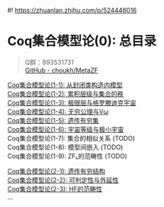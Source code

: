 #! https://zhuanlan.zhihu.com/p/524446016
# Coq集合模型论(0): 总目录

> Q群：893531731  
> [GitHub - choukh/MetaZF](https://github.com/choukh/MetaZF)  

[Coq集合模型论(1-1): 从封闭类构造内模型](https://zhuanlan.zhihu.com/p/518762344)  
[Coq集合模型论(1-2): 累积层级与集合的秩](https://zhuanlan.zhihu.com/p/521339639)  
[Coq集合模型论(1-3): 极限层与格罗滕迪克宇宙](https://zhuanlan.zhihu.com/p/527492919)  
[Coq集合模型论(1-4): 无穷公理与Vω](https://zhuanlan.zhihu.com/p/549892330)  
[Coq集合模型论(1-5): 遗传有穷集](https://zhuanlan.zhihu.com/p/550170696)  
[Coq集合模型论(1-6): 宇宙等级与极小宇宙](https://zhuanlan.zhihu.com/p/550322806)  
Coq集合模型论(1-7): 集合的相似关系 (TODO)  
Coq集合模型论(1-8): 模型间嵌入 (TODO)  
Coq集合模型论(1-9): ZFₙ的范畴性 (TODO)  

[Coq集合模型论(2-1): 遗传有穷结构](https://zhuanlan.zhihu.com/p/524194574?)  
[Coq集合模型论(2-2): 可判定性与外延性](https://zhuanlan.zhihu.com/p/524445751)  
[Coq集合模型论(2-3): HF的范畴性](https://zhuanlan.zhihu.com/p/526565639)  
...  
